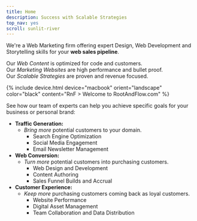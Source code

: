 ```yaml
---
title: Home
description: Success with Scalable Strategies  
top_nav: yes
scroll: sunlit-river
---
```


We're a Web Marketing firm offering expert Design, Web Development and Storytelling skills for your **web sales pipeline**.  

Our _Web Content_ is optimized for code and customers.  
Our _Marketing Websites_ are high performance and bullet proof.  
Our _Scalable Strategies_ are proven and revenue focused.  

{% include device.html device="macbook" orient="landscape" color="black" content="RnF &gt; Welcome to RootAndFlow.com" %}

See how our team of experts can help you achieve specific goals for your business or personal brand:  

+ **Traffic Generation:**  
  + _Bring more_ potential customers to your domain.  
    + Search Engine Optimization  
    + Social Media Engagement  
    + Email Newsletter Management
+ **Web Conversion:**  
  + _Turn more_ potential customers into purchasing customers.  
    + Web Design and Development  
    + Content Authoring  
    + Sales Funnel Builds and Accrual  
+ **Customer Experience:**  
  + _Keep more_ purchasing customers coming back as loyal customers.  
    + Website Performance  
    + Digital Asset Management  
    + Team Collaboration and Data Distribution  

